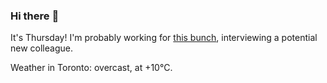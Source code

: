 ### Hi there :wave:

It's Thursday! I'm probably working for [this bunch](https://github.com/kohofinancial), interviewing a potential new colleague.

Weather in Toronto: overcast, at +10°C.
